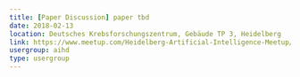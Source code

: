 ```yaml
---
title: [Paper Discussion] paper tbd
date: 2018-02-13
location: Deutsches Krebsforschungszentrum, Gebäude TP 3, Heidelberg
link: https://www.meetup.com/Heidelberg-Artificial-Intelligence-Meetup/events/247381236/
usergroup: aihd
type: usergroup
---
```

